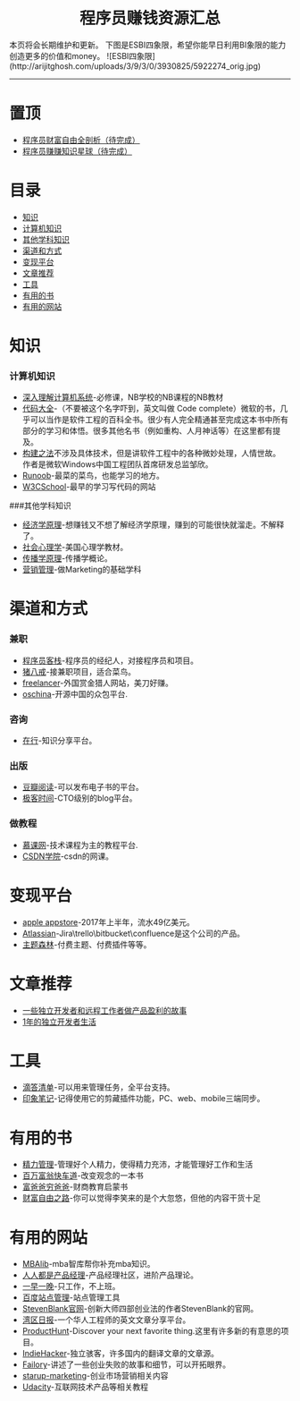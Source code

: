 <h1 align="center">程序员赚钱资源汇总</h1>
本页将会长期维护和更新。  
下图是ESBI四象限，希望你能早日利用BI象限的能力创造更多的价值和money。
![ESBI四象限](http://arijitghosh.com/uploads/3/9/3/0/3930825/5922274_orig.jpg)


---
# 置顶

- [程序员财富自由全剖析（待完成）](#)
- [程序员赚赚知识星球（待完成）](#)


# 目录



- [知识](#知识)
- [计算机知识](#计算机知识)
- [其他学科知识](#其他学科知识)
- [渠道和方式](#渠道和方式)
- [变现平台](#变现平台)
- [文章推荐](#文章推荐)
- [工具](#工具)
- [有用的书](#有用的书)
- [有用的网站](#有用的网站)
# 知识

### 计算机知识

- [深入理解计算机系统](https://book.douban.com/subject/1896753/)-必修课，NB学校的NB课程的NB教材   
- [代码大全](https://book.douban.com/subject/1951158/)-（不要被这个名字吓到，英文叫做 Code complete）微软的书，几乎可以当作是软件工程的百科全书。很少有人完全精通甚至完成这本书中所有部分的学习和体悟。很多其他名书（例如重构、人月神话等）在这里都有提及。
- [构建之法](https://book.douban.com/subject/25965995/)不涉及具体技术，但是讲软件工程中的各种微妙处理，人情世故。   
作者是微软Windows中国工程团队首席研发总监邹欣。   
- [Runoob](http://www.runoob.com/)-最菜的菜鸟，也能学习的地方。   
- [W3CSchool](https://www.w3cschool.cn/)-最早的学习写代码的网站

###其他学科知识
- [经济学原理](https://book.douban.com/subject/26435630/)-想赚钱又不想了解经济学原理，赚到的可能很快就溜走。不解释了。 
- [社会心理学](https://book.douban.com/subject/1476651/)-美国心理学教材。
- [传播学原理](https://book.douban.com/subject/5360659/)-传播学概论。
- [营销管理](https://book.douban.com/subject/26879263/)-做Marketing的基础学科

# 渠道和方式
### 兼职

- [程序员客栈](https://www.proginn.com/)-程序员的经纪人，对接程序员和项目。
- [猪八戒](https://www.zbj.com/)-接兼职项目，适合菜鸟。
- [freelancer](http://freelancer.com)-外国赏金猎人网站，美刀好赚。   
- [oschina](https://zb.oschina.net/)-开源中国的众包平台.

### 咨询

- [在行](http://www.zaih.com/)-知识分享平台。

### 出版

- [豆瓣阅读](http://read.douban.com/)-可以发布电子书的平台。   
- [极客时间](https://time.geekbang.org/)-CTO级别的blog平台。

### 做教程
- [慕课网](https://www.imooc.com/)-技术课程为主的教程平台.   
- [CSDN学院](https://edu.csdn.net/)-csdn的网课。

# 变现平台

- [apple appstore](https://www.apple.com/ios/app-store/)-2017年上半年，流水49亿美元。   
- [Atlassian](https://www.atlassian.com)-Jira\trello\bitbucket\confluence是这个公司的产品。
- [主题森林](https://themeforest.net)-付费主题、付费插件等等。


# 文章推荐

- [一些独立开发者和远程工作者做产品盈利的故事](https://www.diycode.cc/topics/964)
- [1年的独立开发者生活](https://mp.weixin.qq.com/s/aTZ8jW26hOYFFb2GGd9MmQ)


# 工具
- [滴答清单](http://dida365.com)-可以用来管理任务，全平台支持。
- [印象笔记](http://www.yinxiang.com)-记得使用它的剪藏插件功能，PC、web、mobile三端同步。


# 有用的书
- [精力管理](https://book.douban.com/subject/26879263/)-管理好个人精力，使得精力充沛，才能管理好工作和生活
- [百万富翁快车道](https://book.douban.com/subject/27041645/)-改变观念的一本书
- [富爸爸穷爸爸](https://book.douban.com/subject/1033778/)-财商教育启蒙书   
- [财富自由之路](https://book.douban.com/subject/27094706/)-你可以觉得李笑来的是个大忽悠，但他的内容干货十足


# 有用的网站
- [MBAlib](http://wiki.mbalib.com/wiki/%E9%A6%96%E9%A1%B5)-mba智库帮你补充mba知识。
- [人人都是产品经理](http://woshipm.com)-产品经理社区，进阶产品理论。
- [一早一晚](http://www.yizaoyiwan.com)-只工作，不上班。
- [百度站点管理](https://ziyuan.baidu.com/site)-站点管理工具
- [StevenBlank官网](http://stevenblank.com)-创新大师四部创业法的作者StevenBlank的官网。
- [湾区日报](http://wanqu.co)-一个华人工程师的英文文章分享平台。
- [ProductHunt](https://www.producthunt.com/)-Discover your next favorite thing.这里有许多新的有意思的项目。  
- [IndieHacker](https://www.indiehackers.com/)-独立骇客，许多国内的翻译文章的文章源。
- [Failory](https://www.failory.com)-讲述了一些创业失败的故事和细节，可以开拓眼界。
- [starup-marketing](http://www.startup-marketing.com/the-startup-pyramid/)-创业市场营销相关内容
- [Udacity](http://cn.udacity.com)-互联网技术产品等相关教程
